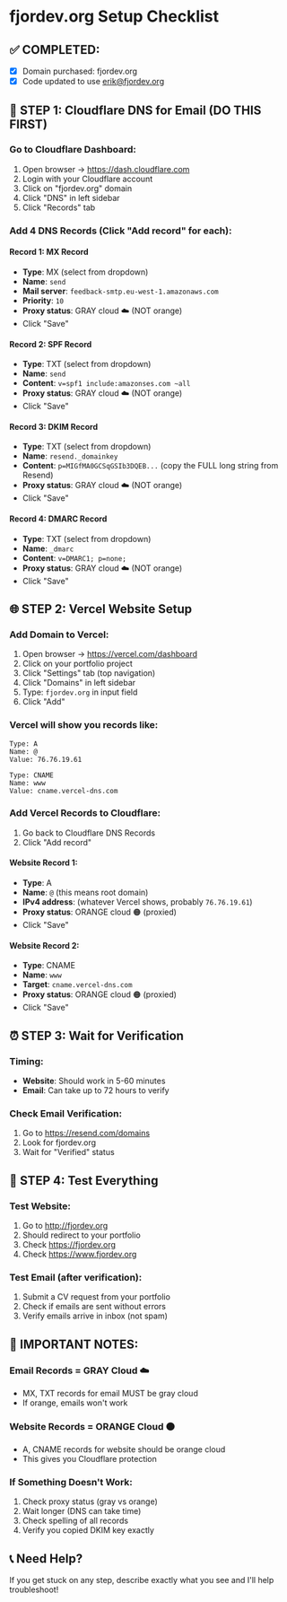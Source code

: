 # fjordev.org Setup Checklist

## ✅ **COMPLETED:**
- [x] Domain purchased: fjordev.org
- [x] Code updated to use erik@fjordev.org

## 🎯 **STEP 1: Cloudflare DNS for Email (DO THIS FIRST)**

### Go to Cloudflare Dashboard:
1. Open browser → https://dash.cloudflare.com
2. Login with your Cloudflare account
3. Click on "fjordev.org" domain
4. Click "DNS" in left sidebar
5. Click "Records" tab

### Add 4 DNS Records (Click "Add record" for each):

#### Record 1: MX Record
- **Type**: MX (select from dropdown)
- **Name**: `send`
- **Mail server**: `feedback-smtp.eu-west-1.amazonaws.com`
- **Priority**: `10`
- **Proxy status**: GRAY cloud ☁️ (NOT orange)
- Click "Save"

#### Record 2: SPF Record  
- **Type**: TXT (select from dropdown)
- **Name**: `send`
- **Content**: `v=spf1 include:amazonses.com ~all`
- **Proxy status**: GRAY cloud ☁️ (NOT orange)
- Click "Save"

#### Record 3: DKIM Record
- **Type**: TXT (select from dropdown)
- **Name**: `resend._domainkey`
- **Content**: `p=MIGfMA0GCSqGSIb3DQEB...` (copy the FULL long string from Resend)
- **Proxy status**: GRAY cloud ☁️ (NOT orange)
- Click "Save"

#### Record 4: DMARC Record
- **Type**: TXT (select from dropdown)
- **Name**: `_dmarc`
- **Content**: `v=DMARC1; p=none;`
- **Proxy status**: GRAY cloud ☁️ (NOT orange)
- Click "Save"

## 🌐 **STEP 2: Vercel Website Setup**

### Add Domain to Vercel:
1. Open browser → https://vercel.com/dashboard
2. Click on your portfolio project
3. Click "Settings" tab (top navigation)
4. Click "Domains" in left sidebar
5. Type: `fjordev.org` in input field
6. Click "Add"

### Vercel will show you records like:
```
Type: A
Name: @
Value: 76.76.19.61

Type: CNAME
Name: www  
Value: cname.vercel-dns.com
```

### Add Vercel Records to Cloudflare:
1. Go back to Cloudflare DNS Records
2. Click "Add record"

#### Website Record 1:
- **Type**: A
- **Name**: `@` (this means root domain)
- **IPv4 address**: (whatever Vercel shows, probably `76.76.19.61`)
- **Proxy status**: ORANGE cloud 🟠 (proxied) 
- Click "Save"

#### Website Record 2:
- **Type**: CNAME
- **Name**: `www`
- **Target**: `cname.vercel-dns.com`
- **Proxy status**: ORANGE cloud 🟠 (proxied)
- Click "Save"

## ⏰ **STEP 3: Wait for Verification**

### Timing:
- **Website**: Should work in 5-60 minutes
- **Email**: Can take up to 72 hours to verify

### Check Email Verification:
1. Go to https://resend.com/domains
2. Look for fjordev.org
3. Wait for "Verified" status

## 🧪 **STEP 4: Test Everything**

### Test Website:
1. Go to http://fjordev.org
2. Should redirect to your portfolio
3. Check https://fjordev.org
4. Check https://www.fjordev.org

### Test Email (after verification):
1. Submit a CV request from your portfolio
2. Check if emails are sent without errors
3. Verify emails arrive in inbox (not spam)

## 🚨 **IMPORTANT NOTES:**

### Email Records = GRAY Cloud ☁️
- MX, TXT records for email MUST be gray cloud
- If orange, emails won't work

### Website Records = ORANGE Cloud 🟠  
- A, CNAME records for website should be orange cloud
- This gives you Cloudflare protection

### If Something Doesn't Work:
1. Check proxy status (gray vs orange)
2. Wait longer (DNS can take time)
3. Check spelling of all records
4. Verify you copied DKIM key exactly

## 📞 **Need Help?**
If you get stuck on any step, describe exactly what you see and I'll help troubleshoot!

